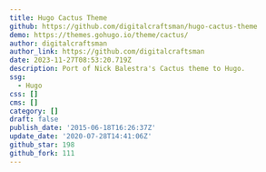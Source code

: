 ```yaml
---
title: Hugo Cactus Theme
github: https://github.com/digitalcraftsman/hugo-cactus-theme
demo: https://themes.gohugo.io/theme/cactus/
author: digitalcraftsman
author_link: https://github.com/digitalcraftsman
date: 2023-11-27T08:53:20.719Z
description: Port of Nick Balestra's Cactus theme to Hugo.
ssg:
  - Hugo
css: []
cms: []
category: []
draft: false
publish_date: '2015-06-18T16:26:37Z'
update_date: '2020-07-28T14:41:06Z'
github_star: 198
github_fork: 111
---
```

